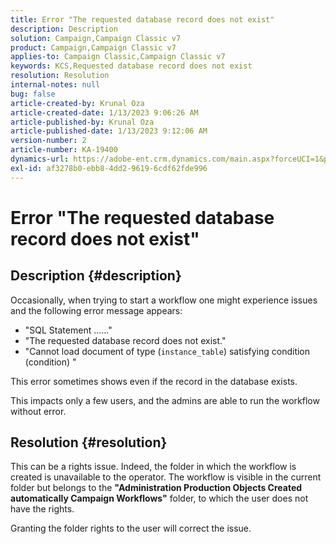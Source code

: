 ```yaml
---
title: Error "The requested database record does not exist"
description: Description
solution: Campaign,Campaign Classic v7
product: Campaign,Campaign Classic v7
applies-to: Campaign Classic,Campaign Classic v7
keywords: KCS,Requested database record does not exist
resolution: Resolution
internal-notes: null
bug: false
article-created-by: Krunal Oza
article-created-date: 1/13/2023 9:06:26 AM
article-published-by: Krunal Oza
article-published-date: 1/13/2023 9:12:06 AM
version-number: 2
article-number: KA-19400
dynamics-url: https://adobe-ent.crm.dynamics.com/main.aspx?forceUCI=1&pagetype=entityrecord&etn=knowledgearticle&id=4574fe8c-2193-ed11-aad1-6045bd006793
exl-id: af3278b0-ebb8-4dd2-9619-6cdf62fde996
---
```

# Error "The requested database record does not exist"

## Description {#description}


Occasionally, when trying to start a workflow one might experience issues and the following error message appears:

- "SQL Statement ......"
- "The requested database record does not exist."
- "Cannot load document of type (`instance_table`) satisfying condition (condition) "


This error sometimes shows even if the record in the database exists.

This impacts only a few users, and the admins are able to run the workflow without error.


## Resolution {#resolution}


This can be a rights issue. Indeed, the folder in which the workflow is created is unavailable to the operator. The workflow is visible in the current folder but belongs to the <b>"Administration  Production  Objects Created automatically  Campaign Workflows"</b> folder, to which the user does not have the rights.

Granting the folder rights to the user will correct the issue.
